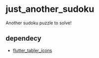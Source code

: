 # just_another_sudoku
Another sudoku puzzle to solve!

## dependecy
 - [flutter_tabler_icons](https://pub.dev/packages/flutter_tabler_icons)